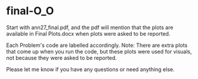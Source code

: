 # final-O_O

Start with ann27_final.pdf, and the pdf will mention that the plots are available in Final Plots.docx when plots were asked to be reported.

Each Problem's code are labelled accordingly. Note: There are extra plots that come up when you run the code, but these plots were used for visuals, not because they were asked to be reported.

Please let me know if you have any questions or need anything else.
